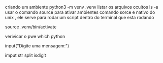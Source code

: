 criando um ambiente
    python3 -m venv .venv
listar os arquivos ocultos
    ls -a
usar o comando source para ativar ambientes
comando sorce e nativo do unix , ele serve para rodar um script dentro do terminal que esta rodando

source .venv/bin/activate

verivicar o pwe
    which python

input("Digite uma mensagem:")

imput
str
split
isdigit

